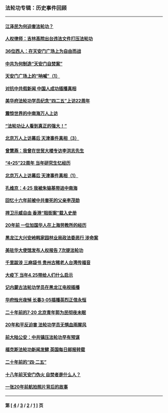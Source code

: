 ### 法轮功专辑：历史事件回顾
---
#### [江泽民为何迫害法轮功？](../../pages/nf5793/n13876324.md?05140430) 
#### [人权律师：吉林高院出台违法文件打压法轮功](../../pages/nf5793/n13825665.md?05140430) 
#### [36位西人：在天安门广场上为自由而战](../../pages/nf5793/n13390029.md?05140430) 
#### [中共为何制造“天安门自焚案”](../../pages/nf5793/n13183270.md?05140430) 
#### [天安门广场上的“呐喊”（1）](../../pages/nf5793/n13105277.md?05140430) 
#### [对抗中共假新闻 中国人成功插播真相](../../pages/nf5793/n12910618.md?05140430) 
#### [美华府法轮功学员纪念“四二五”上访22周年](../../pages/nf5793/n12904445.md?05140430) 
#### [震惊世界的中南海万人上访](../../pages/nf5793/n12903976.md?05140430) 
#### [“法轮功让人看到真正的强大！”](../../pages/nf5793/n12903195.md?05140430) 
#### [北京万人上访幕后 天津事件真相（3）](../../pages/nf5793/n12902807.md?05140430) 
#### [曾慧燕：我曾在世贸大楼专访李洪志先生](../../pages/nf5793/n12898729.md?05140430) 
#### [“4•25”22周年 当年研究生忆经历](../../pages/nf5793/n12894152.md?05140430) 
#### [北京万人上访幕后 天津事件真相（1）](../../pages/nf5793/n12885174.md?05140430) 
#### [孔维京：4·25 我被朱镕基带进中南海](../../pages/nf5793/n12864987.md?05140430) 
#### [回忆十六年前被中共害死的父亲李茂勋](../../pages/nf5793/n12880270.md?05140430) 
#### [捍卫示威自由 香港“阻街案”载入史册](../../pages/nf5793/n12811245.md?05140430) 
#### [20年前 一位加国华人在上海劳教所的经历](../../pages/nf5793/n12707932.md?05140430) 
#### [黑龙江大兴安岭韩家园林业局政法委恶行 涉命案](../../pages/nf5793/n12622815.md?05140430) 
#### [美驻华大使馆发布人权报告 7次提法轮功](../../pages/nf5793/n12520541.md?05140430) 
#### [千里跋涉 三麻袋书 贵州古稀老人台湾传福音](../../pages/nf5793/n12198750.md?05140430) 
#### [大疫下 当年4.25带给人们什么启示](../../pages/nf5793/n12058565.md?05140430) 
#### [记内蒙古法轮功学员在黑龙江电视插播](../../pages/nf5793/n11699194.md?05140430) 
#### [华府烛光夜悼 长春3·05插播英烈正信永恒](../../pages/nf5793/n11397432.md?05140430) 
#### [二十年前的7·20 北京青年郭为民彻夜未眠](../../pages/nf5793/n11354195.md?05140430) 
#### [20年和平反迫害 法轮功学员无惧血雨腥风](../../pages/nf5793/n11348279.md?05140430) 
#### [前大陆公安：中共镇压法轮功早有预谋](../../pages/nf5793/n11352168.md?05140430) 
#### [福克斯法轮功新闻发酵  英国每日邮报转载](../../pages/nf5793/n11285952.md?05140430) 
#### [二十年前的“四·二五”](../../pages/nf5793/n11207639.md?05140430) 
#### [十八年前天安门伪火 自焚者是什么人？](../../pages/nf5793/n10996556.md?05140430) 
#### [一张20年前航拍照片背后的故事](../../pages/nf5793/n10693797.md?05140430) 

---
#### 第 [ [4](./4.md?05140430) / [3](./3.md?05140430) / [2](./2.md?05140430) / [1](./1.md?05140430) ] 页

